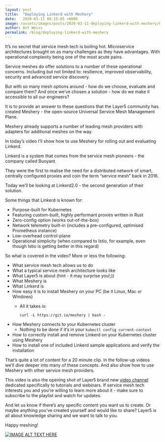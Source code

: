 ```yaml
---
layout: post
title:  "Deploying Linkerd with Meshery"
date:   2020-03-11 08:15:05 +0000
image: /assets/images/posts/2020-03-11-deploying-linkerd-with-meshery/Linkerd-with-Meshery.png
author: Ant Weiss
permalink: /blog/deploying-linkerd-with-meshery
---
```


It’s no secret that service mesh tech is boiling hot. Microservice architectures brought on as many challenges as they have advantages. With operational complexity being one of the most acute pains. 

Service meshes do offer solutions to a number of these operational concerns. Including but not limited to: resilience, improved observability, security and advanced service discovery.

But with so many mesh options around - how do we choose, evaluate and compare them? And once we’ve chosen a solution - how do we make it accessible to all our engineers?

It is to provide an answer to these questions that the Layer5 community has created Meshery - the open-source Universal Service Mesh Management Plane. 

Meshery already supports a number of leading mesh providers with adapters for additional meshes on the way.

In today’s video I’ll show how to use Meshery for rolling out and evaluating Linkerd. 

Linkerd is a system that comes from the service mesh pioneers - the company called Buoyant.

They were the first to realise the need for a distributed network of smart, centrally configured proxies and coin the term “service mesh” back in 2016. 

Today we’ll be looking at Linkerd2.0 - the second generation of their solution.

Some things that Linkerd is known for:



*   Purpose-built for Kubernetes
*   Featuring custom-built, highly performant proxies written in Rust
*   Zero-config option (works out-of-the-box)
*   Network telemetry built-in (includes a pre-configured, optimised Prometheus instance)
*   Low-overhead control-plane
*   Operational simplicity (when compared to Istio, for example, even though Istio is getting better in this regard)

So what is covered in the video? More or less the following:



*   What service mesh tech allows us to do
*   What a typical service mesh architecture looks like
*   What Layer5 is about (hint - it may surprise you!;))
*   What Meshery is
*   What Linkerd is
*   How easy it is to install Meshery on your PC (be it Linux, Mac or Windows)
    *   All it takes is: 
    
        `curl -L https://git.io/meshery | bash -`
*   How Meshery connects to your Kubernetes cluster
    *   Nothing to be done if it’s in your `kubectl config current-context`
*   How to correctly install and remove Linkerd on your Kubernetes cluster using Meshery
*   How to install one of included Linkerd sample applications and verify the installation

That’s quite a lot of content for a 20 minute clip. In the follow-up videos we’ll dive deeper into many of these concepts. And also show how to use Meshery with other service mesh providers.

This video is also the opening shot of Layer5 brand new [video channel](https://www.youtube.com/playlist?list=PL3A-A6hPO2IN_HSU0pSfijBboiHggs5mC) dedicated specifically to tutorials and webinars. If service mesh tech interests you and you’re willing to learn more about it - make sure to subscribe to the playlist and watch for updates.

And let us know if there’s any specific content you want us to create. Or maybe anything you’ve created yourself and would like to share? Layer5 is all about knowledge sharing and we want to talk to you.

Happy meshing!

[![IMAGE ALT TEXT HERE](https://i.ytimg.com/vi/MXQV-i-Hkf8/hqdefault.jpg)](https://www.youtube.com/watch?v=MXQV-i-Hkf8&list=PL3A-A6hPO2IN_HSU0pSfijBboiHggs5mC)